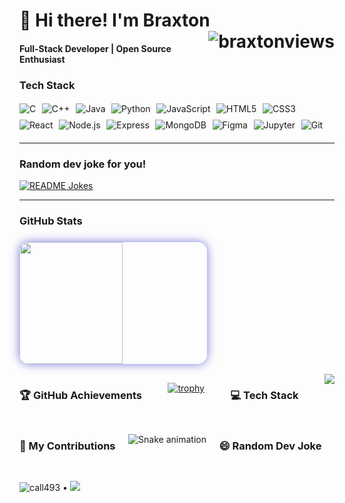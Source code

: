 # 👋 Hi there! I'm Braxton <img src="https://komarev.com/ghpvc/?username=call493&label=Profile%20views&color=7A7ADB&style=flat" alt="braxtonviews" align="right"/>

#### Full-Stack Developer | Open Source Enthusiast

### Tech Stack

<div style="display: flex; flex-wrap: wrap; gap: 0.6rem; margin: 1.2rem 0;">
  <img src="https://img.shields.io/badge/C-A8B9CC?style=for-the-badge&logo=c&logoColor=black" alt="C"/>
  <img src="https://img.shields.io/badge/C++-00599C?style=for-the-badge&logo=c%2B%2B&logoColor=white" alt="C++"/>
  <img src="https://img.shields.io/badge/Java-007396?style=for-the-badge&logo=java&logoColor=white" alt="Java"/>
  <img src="https://img.shields.io/badge/Python-3776AB?style=for-the-badge&logo=python&logoColor=white" alt="Python"/>
  <img src="https://img.shields.io/badge/JavaScript-F7DF1E?style=for-the-badge&logo=javascript&logoColor=black" alt="JavaScript"/>
  <img src="https://img.shields.io/badge/HTML5-E34F26?style=for-the-badge&logo=html5&logoColor=white" alt="HTML5"/>
  <img src="https://img.shields.io/badge/CSS3-1572B6?style=for-the-badge&logo=css3&logoColor=white" alt="CSS3"/>
  <img src="https://img.shields.io/badge/React-61DAFB?style=for-the-badge&logo=react&logoColor=black" alt="React"/>
  <img src="https://img.shields.io/badge/Node.js-339933?style=for-the-badge&logo=nodedotjs&logoColor=white" alt="Node.js"/>
  <img src="https://img.shields.io/badge/Express-000000?style=for-the-badge&logo=express&logoColor=white" alt="Express"/>
  <img src="https://img.shields.io/badge/MongoDB-47A248?style=for-the-badge&logo=mongodb&logoColor=white" alt="MongoDB"/>
  <img src="https://img.shields.io/badge/Figma-F24E1E?style=for-the-badge&logo=figma&logoColor=white" alt="Figma"/>
  <img src="https://img.shields.io/badge/Jupyter-F37626?style=for-the-badge&logo=jupyter&logoColor=white" alt="Jupyter"/>
  <img src="https://img.shields.io/badge/Git-F05032?style=for-the-badge&logo=git&logoColor=white" alt="Git"/>
</div>

---

### Random dev joke for you!
<a href="https://readme-jokes.vercel.app"><img align="center" src="https://readme-jokes.vercel.app/api?bgColor=%23073b4c&textColor=%2306d6a0&aColor=%2306d6a0&borderColor=%2306d6a0" alt="README Jokes"></a>

---
### GitHub Stats

<div style="display: flex; flex-wrap: wrap; justify-content: space-between; gap: 1rem; margin: 1.5rem 0; align-items: stretch;">
  <!-- GitHub Streak -->
  <img src="https://github-readme-streak-stats.herokuapp.com?user=call493&theme=radical&background=0D1117&ring=7A7ADB&currStreakNum=7A7ADB&sideLabels=7A7ADB&sideNums=7A7ADB&dates=7A7ADB&fire=7A7ADB" style="box-shadow: 0 0 15px #7A7ADB; border-radius: 15px; width: 55%; min-width: 300px; height: 195px; object-fit: cover;"/>

### 🏆 GitHub Achievements

[![trophy](https://github-profile-trophy.vercel.app/?username=call493&theme=onedark&row=2&column=4)](https://github.com/ryo-ma/github-profile-trophy)

### 💻 Tech Stack

<div align="center">
  <img src="https://skillicons.dev/icons?i=js,ts,react,nextjs,nodejs,express,mongodb,postgres,git,figma,tailwind,py,java,cpp&perline=7" />
</div>

### 🐍 My Contributions

![Snake animation](https://github.com/call493/call493/blob/output/github-contribution-grid-snake.svg)

### 😄 Random Dev Joke

<script src="https://emgithub.com/embed-v2.js?target=https%3A%2F%2Fraw.githubusercontent.com%2FABSphreak%2Freadme-jokes%2Fmaster%2Fsrc%2Fjokes.js&style=default&type=code"></script>

---

<p align="center">
  <img src="https://komarev.com/ghpvc/?username=call493&label=Profile%20views&color=7A7ADB&style=flat" alt="call493" /> 
  • 
  <a href="https://visitorbadge.io/status?path=https%3A%2F%2Fgithub.com%2Fcall493"><img src="https://api.visitorbadge.io/api/visitors?path=https%3A%2F%2Fgithub.com%2Fcall493&label=VISITORS&countColor=%237A7ADB" /></a>
</p>
